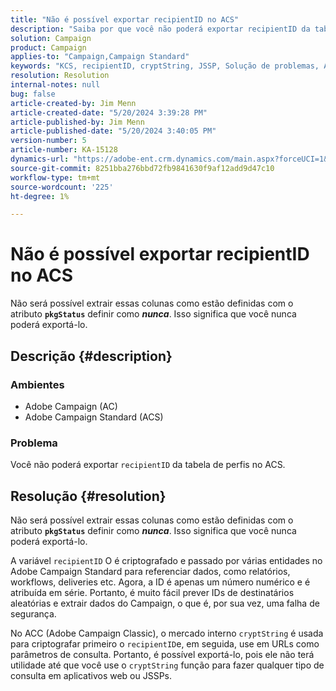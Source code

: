 ```yaml
---
title: "Não é possível exportar recipientID no ACS"
description: "Saiba por que você não poderá exportar recipientID da tabela de perfis no Adobe Campaign Standard (ACS)."
solution: Campaign
product: Campaign
applies-to: "Campaign,Campaign Standard"
keywords: "KCS, recipientID, cryptString, JSSP, Solução de problemas, ACS, Adobe Campaign Standard, AC, Adobe Campaign"
resolution: Resolution
internal-notes: null
bug: false
article-created-by: Jim Menn
article-created-date: "5/20/2024 3:39:28 PM"
article-published-by: Jim Menn
article-published-date: "5/20/2024 3:40:05 PM"
version-number: 5
article-number: KA-15128
dynamics-url: "https://adobe-ent.crm.dynamics.com/main.aspx?forceUCI=1&pagetype=entityrecord&etn=knowledgearticle&id=eb80451f-bf16-ef11-9f8a-6045bd006268"
source-git-commit: 8251bba276bbd72fb9841630f9af12add9d47c10
workflow-type: tm+mt
source-wordcount: '225'
ht-degree: 1%

---
```


# Não é possível exportar recipientID no ACS


Não será possível extrair essas colunas como estão definidas com o atributo <b>`pkgStatus`</b> definir como <b>*nunca</b>*. Isso significa que você nunca poderá exportá-lo.

## Descrição {#description}


### <b>Ambientes</b>

- Adobe Campaign (AC)
- Adobe Campaign Standard (ACS)


### <b>Problema</b>

Você não poderá exportar `recipientID` da tabela de perfis no ACS.


## Resolução {#resolution}


Não será possível extrair essas colunas como estão definidas com o atributo <b>`pkgStatus`</b> definir como <b>*nunca</b>*. Isso significa que você nunca poderá exportá-lo.

A variável `recipientID` O é criptografado e passado por várias entidades no Adobe Campaign Standard para referenciar dados, como relatórios, workflows, deliveries etc. Agora, a ID é apenas um número numérico e é atribuída em série. Portanto, é muito fácil prever IDs de destinatários aleatórias e extrair dados do Campaign, o que é, por sua vez, uma falha de segurança.

No ACC (Adobe Campaign Classic), o mercado interno `cryptString` é usada para criptografar primeiro o `recipientID`e, em seguida, use em URLs como parâmetros de consulta. Portanto, é possível exportá-lo, pois ele não terá utilidade até que você use o `cryptString` função para fazer qualquer tipo de consulta em aplicativos web ou JSSPs.
